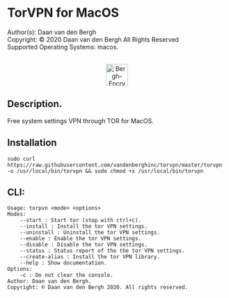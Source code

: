 # TorVPN for MacOS
Author(s):  Daan van den Bergh<br>
Copyright:  © 2020 Daan van den Bergh All Rights Reserved<br>
Supported Operating Systems: macos.
<br>
<br>
<p align="center">
  <img src="https://github.com/vandenberghinc/storage/blob/master/images/logo.png?raw=true" alt="Bergh-Encryption" width="50"/>
</p>

## Description.
Free system settings VPN through TOR for MacOS.

## Installation
	sudo curl https://raw.githubusercontent.com/vandenberghinc/torvpn/master/torvpn -o /usr/local/bin/torvpn && sudo chmod +x /usr/local/bin/torvpn

## CLI:
	Usage: torpvn <mode> <options> 
	Modes:
	    --start : Start tor (stop with ctrl+c).
	    --install : Install the tor VPN settings.
	    --uninstall : Uninstall the tor VPN settings.
	    --enable : Enable the tor VPN settings.
	    --disable : Disable the tor VPN settings.
	    --status : Status report of the the tor VPN settings.
	    --create-alias : Install the tor VPN library.
	    --help : Show documentation.
	Options:
	    -c : Do not clear the console.
	Author: Daan van den Bergh. 
	Copyright: © Daan van den Bergh 2020. All rights reserved.

